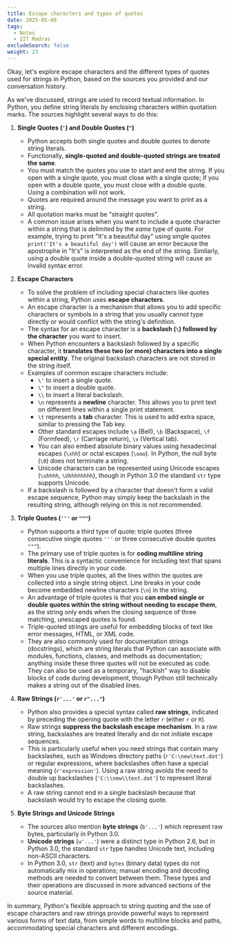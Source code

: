 ```yaml
---
title: Escape characters and types of quotes
date: 2025-05-08
tags:
  - Notes 
  - IIT Madras
excludeSearch: false
weight: 23
---
```


Okay, let's explore escape characters and the different types of quotes used for strings in Python, based on the sources you provided and our conversation history.

As we've discussed, strings are used to record textual information. In Python, you define string literals by enclosing characters within quotation marks. The sources highlight several ways to do this:

1.  **Single Quotes (`'`) and Double Quotes (`"`)**
    *   Python accepts both single quotes and double quotes to denote string literals.
    *   Functionally, **single-quoted and double-quoted strings are treated the same**.
    *   You must match the quotes you use to start and end the string. If you open with a single quote, you must close with a single quote; if you open with a double quote, you must close with a double quote. Using a combination will not work.
    *   Quotes are required around the message you want to print as a string.
    *   All quotation marks must be "straight quotes".
    *   A common issue arises when you want to include a quote character within a string that is delimited by the *same* type of quote. For example, trying to print "It's a beautiful day" using single quotes `print('It's a beautiful day')` will cause an error because the apostrophe in "It's" is interpreted as the end of the string. Similarly, using a double quote inside a double-quoted string will cause an invalid syntax error.

2.  **Escape Characters**
    *   To solve the problem of including special characters like quotes within a string, Python uses **escape characters**.
    *   An escape character is a mechanism that allows you to add specific characters or symbols in a string that you usually cannot type directly or would conflict with the string's definition.
    *   The syntax for an escape character is a **backslash (`\`) followed by the character** you want to insert.
    *   When Python encounters a backslash followed by a specific character, it **translates these two (or more) characters into a single special entity**. The original backslash characters are not stored in the string itself.
    *   Examples of common escape characters include:
        *   `\'` to insert a single quote.
        *   `\"` to insert a double quote.
        *   `\\` to insert a literal backslash.
        *   `\n` represents a **newline** character. This allows you to print text on different lines within a single print statement.
        *   `\t` represents a **tab** character. This is used to add extra space, similar to pressing the Tab key.
        *   Other standard escapes include `\a` (Bell), `\b` (Backspace), `\f` (Formfeed), `\r` (Carriage return), `\v` (Vertical tab).
        *   You can also embed absolute binary values using hexadecimal escapes (`\xhh`) or octal escapes (`\ooo`). In Python, the null byte (`\0`) does not terminate a string.
        *   Unicode characters can be represented using Unicode escapes (`\uhhhh`, `\Uhhhhhhhh`), though in Python 3.0 the standard `str` type supports Unicode.
    *   If a backslash is followed by a character that doesn't form a valid escape sequence, Python may simply keep the backslash in the resulting string, although relying on this is not recommended.

3.  **Triple Quotes (`'''` or `"""`)**
    *   Python supports a third type of quote: triple quotes (three consecutive single quotes `'''` or three consecutive double quotes `"""`).
    *   The primary use of triple quotes is for **coding multiline string literals**. This is a syntactic convenience for including text that spans multiple lines directly in your code.
    *   When you use triple quotes, all the lines within the quotes are collected into a single string object. Line breaks in your code become embedded newline characters (`\n`) in the string.
    *   An advantage of triple quotes is that you **can embed single or double quotes within the string without needing to escape them**, as the string only ends when the closing sequence of three matching, unescaped quotes is found.
    *   Triple-quoted strings are useful for embedding blocks of text like error messages, HTML, or XML code.
    *   They are also commonly used for documentation strings (docstrings), which are string literals that Python can associate with modules, functions, classes, and methods as documentation; anything inside these three quotes will not be executed as code. They can also be used as a temporary, "hackish" way to disable blocks of code during development, though Python still technically makes a string out of the disabled lines.

4.  **Raw Strings (`r'...'` or `r"..."`)**
    *   Python also provides a special syntax called **raw strings**, indicated by preceding the opening quote with the letter `r` (either `r` or `R`).
    *   Raw strings **suppress the backslash escape mechanism**. In a raw string, backslashes are treated literally and do not initiate escape sequences.
    *   This is particularly useful when you need strings that contain many backslashes, such as Windows directory paths (`r'C:\new\text.dat'`) or regular expressions, where backslashes often have a special meaning (`r'expression'`). Using a raw string avoids the need to double up backslashes (`'C:\\new\\text.dat'`) to represent literal backslashes.
    *   A raw string cannot end in a single backslash because that backslash would try to escape the closing quote.

5.  **Byte Strings and Unicode Strings**
    *   The sources also mention **byte strings** (`b'...'`) which represent raw bytes, particularly in Python 3.0.
    *   **Unicode strings** (`u'...'`) were a distinct type in Python 2.6, but in Python 3.0, the standard `str` type handles Unicode text, including non-ASCII characters.
    *   In Python 3.0, `str` (text) and `bytes` (binary data) types do not automatically mix in operations; manual encoding and decoding methods are needed to convert between them. These types and their operations are discussed in more advanced sections of the source material.

In summary, Python's flexible approach to string quoting and the use of escape characters and raw strings provide powerful ways to represent various forms of text data, from simple words to multiline blocks and paths, accommodating special characters and different encodings.